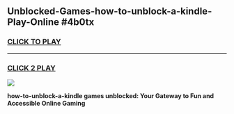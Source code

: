 
## Unblocked-Games-how-to-unblock-a-kindle-Play-Online #4b0tx
<h3>
<a href="https://news.freeplayer.one?title=how-to-unblock-a-kindle&ref=3">CLICK TO PLAY</a></h3>
<hr>

<h3>
<a href="https://news.freeplayer.one?title=how-to-unblock-a-kindle&ref=3">CLICK 2 PLAY</a>
  
</h3>

<a href="https://news.freeplayer.one?title=how-to-unblock-a-kindle&ref=3"><img src="https://clearcache.store/games.png"></a>


**how-to-unblock-a-kindle games unblocked: Your Gateway to Fun and Accessible Online Gaming**
